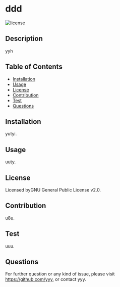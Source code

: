 # ddd
![license](https://img.shields.io/badge/license-GNU%20General%20Public%20License%20v2.0-green)
        
## Description
yyh
    
## Table of Contents
- [Installation](#installation)
- [Usage](#usage)
- [License](#license)
- [Contribution](#contribution)
- [Test](#test)
- [Questions](#questions)
    
    
## Installation
yutyi.
## Usage
uuty.
## License
Licensed byGNU General Public License v2.0.
## Contribution
u8u.
## Test 
uuu.
    
## Questions
For further question or any kind of issue, please visit https://github.com/yyy, or contact yyy.